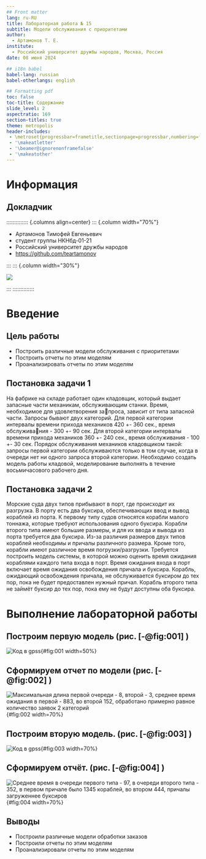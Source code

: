 ```yaml
---
## Front matter
lang: ru-RU
title: Лабораторная работа № 15
subtitle: Модели обслуживания с приоритетами
author:
  - Артамонов Т. Е.
institute:
  - Российский университет дружбы народов, Москва, Россия
date: 08 июня 2024

## i18n babel
babel-lang: russian
babel-otherlangs: english

## Formatting pdf
toc: false
toc-title: Содержание
slide_level: 2
aspectratio: 169
section-titles: true
theme: metropolis
header-includes:
 - \metroset{progressbar=frametitle,sectionpage=progressbar,numbering=fraction}
 - '\makeatletter'
 - '\beamer@ignorenonframefalse'
 - '\makeatother'
---
```


# Информация

## Докладчик

:::::::::::::: {.columns align=center}
::: {.column width="70%"}

  * Артамонов Тимофей Евгеньевич
  * студент группы НКНбд-01-21
  * Российский университет дружбы народов
  * <https://github.com/teartamonov>

:::
::: {.column width="30%"}

![](image/ava.jpg)

:::
::::::::::::::

# Введение

## Цель работы

- Построить различные модели обслуживания с приоритетами
- Построить отчеты по этим моделям
- Проанализировать отчеты по этим моделям

## Постановка задачи 1

На фабрике на складе работает один кладовщик, который выдает запасные части механикам, обслуживающим станки. Время, необходимое для удовлетворения запроса, зависит от типа запасной части. Запросы бывают двух категорий. 
Для первой категории интервалы времени прихода механиков 420 +- 360 сек., время обслуживания - 300 +- 90 сек. Для второй категории интервалы времени прихода механиков 360 +- 240 сек., время обслуживания - 100 +- 30 сек.
Порядок обслуживания механиков кладовщиком такой: запросы первой категории обслуживаются только в том случае, когда в очереди нет ни одного запроса второй категории. Необходимо создать модель работы кладовой, моделирование выполнять в течение восьмичасового рабочего дня.

## Постановка задачи 2

Морские суда двух типов прибывают в порт, где происходит их разгрузка. В порту есть два буксира, обеспечивающих ввод и вывод кораблей из порта. К первому типу судов относятся корабли малого тоннажа, которые требуют использования одного буксира. 
Корабли второго типа имеют большие размеры, и для их ввода и вывода из порта требуется два буксира. Из-за различия размеров двух типов кораблей необходимы и причалы различного размера. Кроме того, корабли имеют различное время погрузки/разгрузки. 
Требуется построить модель системы, в которой можно оценить время ожидания кораблями каждого типа входа в порт. Время ожидания входа в порт включает время ожидания освобождения причала и буксира. 
Корабль, ожидающий освобождения причала, не обслуживается буксиром до тех пор, пока не будет предоставлен нужный причал. Корабль второго типа не займёт буксир до тех пор, пока ему не будут доступны оба буксира.

# Выполнение лабораторной работы

## Построим первую модель (рис. [-@fig:001] )

![Код в gpss](image/1.PNG){#fig:001 width=50%}

## Сформируем отчет по модели (рис. [-@fig:002] )

![Максимальная длина первой очереди - 8, второй - 3, среднее время ожидания в первой - 883, во второй 152, обработано примерно равное количество заявок 2 категорий](image/2.PNG){#fig:002 width=70%}

## Построим вторую модель. (рис. [-@fig:003] )

![Код в gpss](image/3.PNG){#fig:003 width=70%}

## Сформируем отчёт. (рис. [-@fig:004] )

![Среднее время в очереди первого типа - 97, в очереди второго типа - 352, в первом причале было 1345 кораблей, во втором 444, причалы загруженнее буксиров](image/4.PNG){#fig:004 width=70%}

## Выводы

- Построили различные модели обработки заказов
- Построили отчеты по этим моделям
- Проанализировали отчеты по этим моделям

